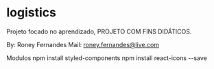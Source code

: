 # logistics

Projeto focado no aprendizado, PROJETO COM FINS DIDÁTICOS.


By: Roney Fernandes
Mail: roney.fernandes@live.com

Modulos
npm install styled-components
npm install react-icons --save

